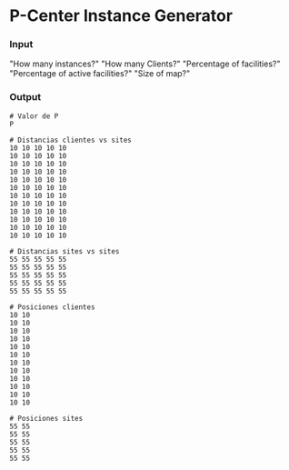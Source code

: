 # P-Center Instance Generator

### Input

"How many instances?"
"How many Clients?"
"Percentage of facilities?"
"Percentage of active facilities?"
"Size of map?"


### Output

```
# Valor de P
P

# Distancias clientes vs sites
10 10 10 10 10
10 10 10 10 10
10 10 10 10 10
10 10 10 10 10
10 10 10 10 10
10 10 10 10 10
10 10 10 10 10
10 10 10 10 10
10 10 10 10 10
10 10 10 10 10
10 10 10 10 10
10 10 10 10 10

# Distancias sites vs sites
55 55 55 55 55
55 55 55 55 55
55 55 55 55 55
55 55 55 55 55
55 55 55 55 55

# Posiciones clientes
10 10
10 10
10 10
10 10
10 10
10 10
10 10
10 10
10 10
10 10
10 10
10 10

# Posiciones sites
55 55
55 55
55 55
55 55
55 55
```
